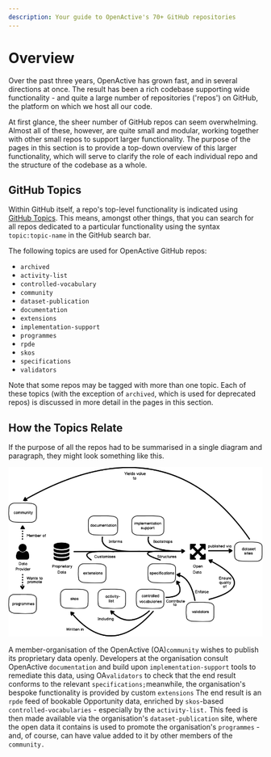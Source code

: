 ```yaml
---
description: Your guide to OpenActive's 70+ GitHub repositories
---
```


# Overview

Over the past three years, OpenActive has grown fast, and in several directions at once. The result has been a rich codebase supporting wide functionality - and quite a large number of repositories \('repos'\) on GitHub, the platform on which we host all our code.

At first glance, the sheer number of GitHub repos can seem overwhelming. Almost all of these, however, are quite small and modular, working together with other small repos to support larger functionality. The purpose of the pages in this section is to provide a top-down overview of this larger functionality, which will serve to clarify the role of each individual repo and the structure of the codebase as a whole.

## GitHub Topics

Within GitHub itself, a repo's top-level functionality is indicated using [GitHub Topics](https://help.github.com/en/articles/classifying-your-repository-with-topics). This means, amongst other things, that you can search for all repos dedicated to a particular functionality using the syntax `topic:topic-name` in the GitHub search bar.

The following topics are used for OpenActive GitHub repos:

* `archived`
* `activity-list`
* `controlled-vocabulary`
* `community`
* `dataset-publication`
* `documentation`
* `extensions`
* `implementation-support`
* `programmes`
* `rpde`
* `skos`
* `specifications`
* `validators`

Note that some repos may be tagged with more than one topic. Each of these topics \(with the exception of `archived`, which is used for deprecated repos\) is discussed in more detail in the pages in this section.

## How the Topics Relate

If the purpose of all the repos had to be summarised in a single diagram and paragraph, they might look something like this.

![OpenActive Repo Roles](../.gitbook/assets/new-wireframe-1-1.png)

A member-organisation of the OpenActive  \(OA\)`community` wishes to publish its proprietary data openly. Developers at the organisation consult OpenActive `documentation` and build upon `implementation-support` tools to remediate this data, using OA`validators` to check that the end result conforms to the relevant `specifications;`meanwhile, the organisation's bespoke functionality is provided by custom `extensions` The end result is an `rpde` feed of bookable Opportunity data, enriched by `skos`-based `controlled-vocabularies` -  especially by the `activity-list.` This feed is then made available via the organisation's `dataset-publication` site, where the open data it contains is  used to promote the organisation's `programmes` - and, of course, can have value added to it by other members of the `community.` 


